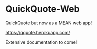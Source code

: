 # QuickQuote-Web
QuickQuote but now as a MEAN web app!

https://qquote.herokuapp.com/

Extensive documentation to come!
